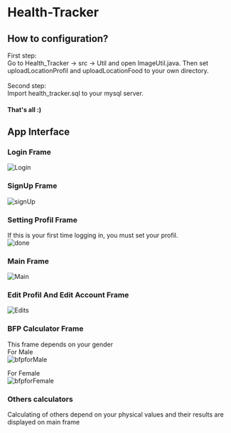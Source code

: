 # Health-Tracker
## How to configuration?
First step:\
Go to Health_Tracker -> src -> Util and open ImageUtil.java. Then set uploadLocationProfil and uploadLocationFood to your own directory.\
\
Second step:\
Import health_tracker.sql to your mysql server.

#### That's all :)

## App Interface

### Login Frame
![Login](https://user-images.githubusercontent.com/47367245/62733092-f56be500-ba36-11e9-931a-768a11bfa338.PNG)

### SignUp Frame
![signUp](https://user-images.githubusercontent.com/47367245/62733210-2e0bbe80-ba37-11e9-8dbe-9bc85d5c239d.PNG)

### Setting Profil Frame
If this is your first time logging in, you must set your profil.\
![done](https://user-images.githubusercontent.com/47367245/62734219-83e16600-ba39-11e9-8c23-3cbbb365b53b.PNG)

### Main Frame
![Main](https://user-images.githubusercontent.com/47367245/62734296-b68b5e80-ba39-11e9-8bf6-21f85f8c6584.PNG)

### Edit Profil And Edit Account Frame
![Edits](https://user-images.githubusercontent.com/47367245/62734376-f2262880-ba39-11e9-8315-99194010b1b2.PNG)

### BFP Calculator Frame
This frame depends on your gender\
For Male\
![bfpforMale](https://user-images.githubusercontent.com/47367245/62734681-a1fb9600-ba3a-11e9-899b-024decd6200b.PNG)

For Female\
![bfpforFemale](https://user-images.githubusercontent.com/47367245/62734704-b0e24880-ba3a-11e9-930f-870b6764c042.PNG)

### Others calculators
Calculating of others depend on your physical values and their results are displayed on main frame
